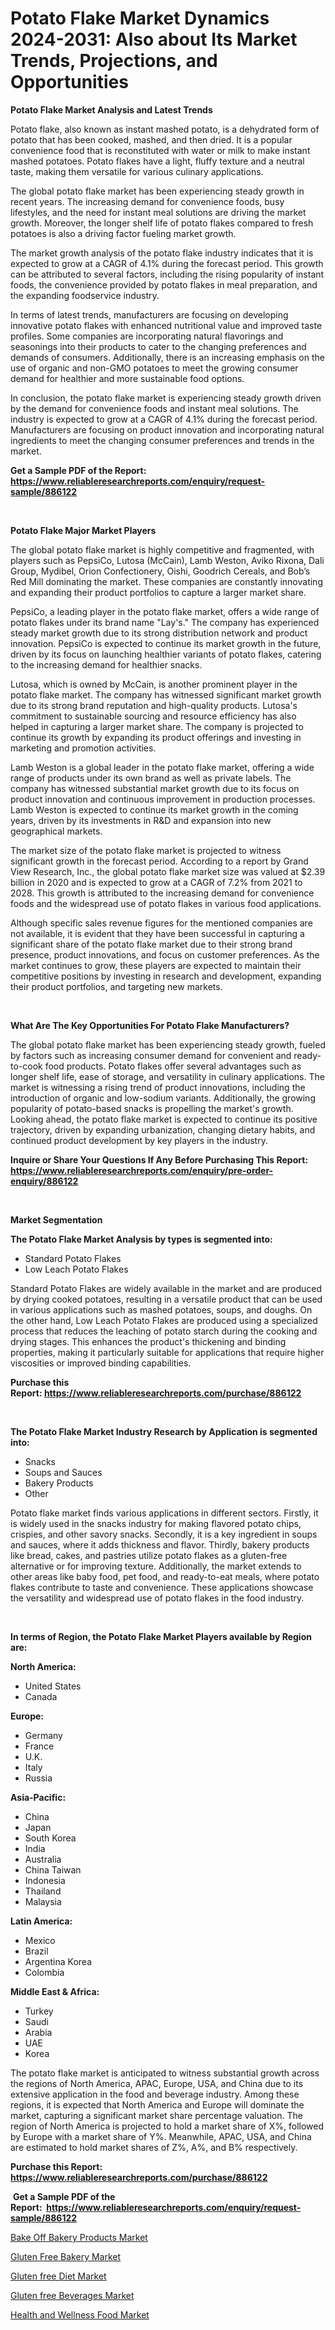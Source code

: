 <p><h1>Potato Flake Market Dynamics 2024-2031: Also about Its Market Trends, Projections, and Opportunities</h1></p><p><strong>Potato Flake Market Analysis and Latest Trends</strong></p>
<p><p>Potato flake, also known as instant mashed potato, is a dehydrated form of potato that has been cooked, mashed, and then dried. It is a popular convenience food that is reconstituted with water or milk to make instant mashed potatoes. Potato flakes have a light, fluffy texture and a neutral taste, making them versatile for various culinary applications.</p><p>The global potato flake market has been experiencing steady growth in recent years. The increasing demand for convenience foods, busy lifestyles, and the need for instant meal solutions are driving the market growth. Moreover, the longer shelf life of potato flakes compared to fresh potatoes is also a driving factor fueling market growth.</p><p>The market growth analysis of the potato flake industry indicates that it is expected to grow at a CAGR of 4.1% during the forecast period. This growth can be attributed to several factors, including the rising popularity of instant foods, the convenience provided by potato flakes in meal preparation, and the expanding foodservice industry.</p><p>In terms of latest trends, manufacturers are focusing on developing innovative potato flakes with enhanced nutritional value and improved taste profiles. Some companies are incorporating natural flavorings and seasonings into their products to cater to the changing preferences and demands of consumers. Additionally, there is an increasing emphasis on the use of organic and non-GMO potatoes to meet the growing consumer demand for healthier and more sustainable food options.</p><p>In conclusion, the potato flake market is experiencing steady growth driven by the demand for convenience foods and instant meal solutions. The industry is expected to grow at a CAGR of 4.1% during the forecast period. Manufacturers are focusing on product innovation and incorporating natural ingredients to meet the changing consumer preferences and trends in the market.</p></p>
<p><strong>Get a Sample PDF of the Report:&nbsp; <a href="https://www.reliableresearchreports.com/enquiry/request-sample/886122">https://www.reliableresearchreports.com/enquiry/request-sample/886122</a></strong></p>
<p>&nbsp;</p>
<p><strong>Potato Flake Major Market Players</strong></p>
<p><p>The global potato flake market is highly competitive and fragmented, with players such as PepsiCo, Lutosa (McCain), Lamb Weston, Aviko Rixona, Dali Group, Mydibel, Orion Confectionery, Oishi, Goodrich Cereals, and Bob’s Red Mill dominating the market. These companies are constantly innovating and expanding their product portfolios to capture a larger market share.</p><p>PepsiCo, a leading player in the potato flake market, offers a wide range of potato flakes under its brand name "Lay's." The company has experienced steady market growth due to its strong distribution network and product innovation. PepsiCo is expected to continue its market growth in the future, driven by its focus on launching healthier variants of potato flakes, catering to the increasing demand for healthier snacks.</p><p>Lutosa, which is owned by McCain, is another prominent player in the potato flake market. The company has witnessed significant market growth due to its strong brand reputation and high-quality products. Lutosa's commitment to sustainable sourcing and resource efficiency has also helped in capturing a larger market share. The company is projected to continue its growth by expanding its product offerings and investing in marketing and promotion activities.</p><p>Lamb Weston is a global leader in the potato flake market, offering a wide range of products under its own brand as well as private labels. The company has witnessed substantial market growth due to its focus on product innovation and continuous improvement in production processes. Lamb Weston is expected to continue its market growth in the coming years, driven by its investments in R&D and expansion into new geographical markets.</p><p>The market size of the potato flake market is projected to witness significant growth in the forecast period. According to a report by Grand View Research, Inc., the global potato flake market size was valued at $2.39 billion in 2020 and is expected to grow at a CAGR of 7.2% from 2021 to 2028. This growth is attributed to the increasing demand for convenience foods and the widespread use of potato flakes in various food applications.</p><p>Although specific sales revenue figures for the mentioned companies are not available, it is evident that they have been successful in capturing a significant share of the potato flake market due to their strong brand presence, product innovations, and focus on customer preferences. As the market continues to grow, these players are expected to maintain their competitive positions by investing in research and development, expanding their product portfolios, and targeting new markets.</p></p>
<p>&nbsp;</p>
<p><strong>What Are The Key Opportunities For Potato Flake Manufacturers?</strong></p>
<p><p>The global potato flake market has been experiencing steady growth, fueled by factors such as increasing consumer demand for convenient and ready-to-cook food products. Potato flakes offer several advantages such as longer shelf life, ease of storage, and versatility in culinary applications. The market is witnessing a rising trend of product innovations, including the introduction of organic and low-sodium variants. Additionally, the growing popularity of potato-based snacks is propelling the market's growth. Looking ahead, the potato flake market is expected to continue its positive trajectory, driven by expanding urbanization, changing dietary habits, and continued product development by key players in the industry.</p></p>
<p><strong>Inquire or Share Your Questions If Any Before Purchasing This Report: <a href="https://www.reliableresearchreports.com/enquiry/pre-order-enquiry/886122">https://www.reliableresearchreports.com/enquiry/pre-order-enquiry/886122</a></strong></p>
<p>&nbsp;</p>
<p><strong>Market Segmentation</strong></p>
<p><strong>The Potato Flake Market Analysis by types is segmented into:</strong></p>
<p><ul><li>Standard Potato Flakes</li><li>Low Leach Potato Flakes</li></ul></p>
<p><p>Standard Potato Flakes are widely available in the market and are produced by drying cooked potatoes, resulting in a versatile product that can be used in various applications such as mashed potatoes, soups, and doughs. On the other hand, Low Leach Potato Flakes are produced using a specialized process that reduces the leaching of potato starch during the cooking and drying stages. This enhances the product's thickening and binding properties, making it particularly suitable for applications that require higher viscosities or improved binding capabilities.</p></p>
<p><strong>Purchase this Report:&nbsp;<a href="https://www.reliableresearchreports.com/purchase/886122">https://www.reliableresearchreports.com/purchase/886122</a></strong></p>
<p>&nbsp;</p>
<p><strong>The Potato Flake Market Industry Research by Application is segmented into:</strong></p>
<p><ul><li>Snacks</li><li>Soups and Sauces</li><li>Bakery Products</li><li>Other</li></ul></p>
<p><p>Potato flake market finds various applications in different sectors. Firstly, it is widely used in the snacks industry for making flavored potato chips, crispies, and other savory snacks. Secondly, it is a key ingredient in soups and sauces, where it adds thickness and flavor. Thirdly, bakery products like bread, cakes, and pastries utilize potato flakes as a gluten-free alternative or for improving texture. Additionally, the market extends to other areas like baby food, pet food, and ready-to-eat meals, where potato flakes contribute to taste and convenience. These applications showcase the versatility and widespread use of potato flakes in the food industry.</p></p>
<p>&nbsp;</p>
<p><strong>In terms of Region, the Potato Flake Market Players available by Region are:</strong></p>
<p>
    <p> <strong> North America: </strong>
        <ul>
            <li>United States</li>
            <li>Canada</li>
        </ul>
        </p> 
    <p> <strong> Europe: </strong>
        <ul>
            <li>Germany</li>
            <li>France</li>
            <li>U.K.</li>
            <li>Italy</li>
            <li>Russia</li>
        </ul>
        </p> 
    <p> <strong> Asia-Pacific: </strong>
        <ul>
            <li>China</li>
            <li>Japan</li>
            <li>South Korea</li>
            <li>India</li>
            <li>Australia</li>
            <li>China Taiwan</li>
            <li>Indonesia</li>
            <li>Thailand</li>
            <li>Malaysia</li>
        </ul>
        </p> 
    <p> <strong> Latin America: </strong>
        <ul>
            <li>Mexico</li>
            <li>Brazil</li>
            <li>Argentina Korea</li>
            <li>Colombia</li>
        </ul>
        </p> 
    <p> <strong> Middle East & Africa: </strong>
        <ul>
            <li>Turkey</li>
            <li>Saudi</li>
            <li>Arabia</li>
            <li>UAE</li>
            <li>Korea</li>
        </ul>
    </p>
    </p>
<p><p>The potato flake market is anticipated to witness substantial growth across the regions of North America, APAC, Europe, USA, and China due to its extensive application in the food and beverage industry. Among these regions, it is expected that North America and Europe will dominate the market, capturing a significant market share percentage valuation. The region of North America is projected to hold a market share of X%, followed by Europe with a market share of Y%. Meanwhile, APAC, USA, and China are estimated to hold market shares of Z%, A%, and B% respectively.</p></p>
<p><strong>Purchase this Report: <a href="https://www.reliableresearchreports.com/purchase/886122">https://www.reliableresearchreports.com/purchase/886122</a></strong></p>
<p>&nbsp;<strong>Get a Sample PDF of the Report:&nbsp;&nbsp;<a href="https://www.reliableresearchreports.com/enquiry/request-sample/886122">https://www.reliableresearchreports.com/enquiry/request-sample/886122</a></strong></p>
<p><strong></strong></p>
<p><p><a href="https://github.com/mahnoor2003/Market-Research-Report-List-2/blob/main/bake-off-bakery-products-market.md">Bake Off Bakery Products Market</a></p><p><a href="https://github.com/provorikovar/Market-Research-Report-List-2/blob/main/gluten-free-bakery-market.md">Gluten Free Bakery Market</a></p><p><a href="https://github.com/aliciawhite5576/Market-Research-Report-List-2/blob/main/gluten-free-diet-market.md">Gluten free Diet Market</a></p><p><a href="https://github.com/kipkeeva/Market-Research-Report-List-2/blob/main/gluten-free-beverages-market.md">Gluten free Beverages Market</a></p><p><a href="https://github.com/marloy8/Market-Research-Report-List-2/blob/main/health-and-wellness-food-market.md">Health and Wellness Food Market</a></p></p>